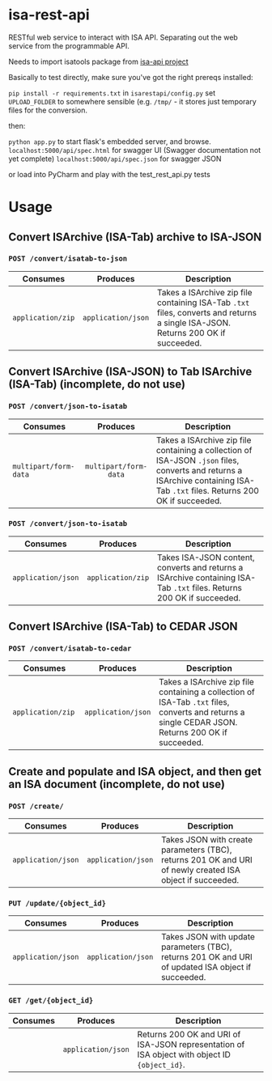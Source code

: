 # isa-rest-api

RESTful web service to interact with ISA API. Separating out the web service from the programmable API.

Needs to import isatools package from [isa-api project](https://github.com/ISA-tools/isa-api)

Basically to test directly, make sure you've got the right prereqs installed:

`pip install -r requirements.txt`
in `isarestapi/config.py` set `UPLOAD_FOLDER` to somewhere sensible (e.g. `/tmp/` - it stores just temporary files for
the conversion.

then:

`python app.py` to start flask's embedded server, and browse. 
`localhost:5000/api/spec.html` for swagger UI (Swagger documentation not yet complete)
`localhost:5000/api/spec.json` for swagger JSON

or load into PyCharm and play with the test_rest_api.py tests

# Usage
## Convert ISArchive (ISA-Tab) archive to ISA-JSON
### `POST /convert/isatab-to-json`
| Consumes              | Produces           | Description    |
| --------------------- |:------------------:| -------------- |
| `application/zip`    | `application/json` |  Takes a ISArchive zip file containing ISA-Tab `.txt` files, converts and returns a single ISA-JSON. Returns 200 OK if succeeded. |

## Convert ISArchive (ISA-JSON) to Tab ISArchive (ISA-Tab) (incomplete, do not use)
### `POST /convert/json-to-isatab`
| Consumes              | Produces              | Description    |
| --------------------- |:---------------------:| -------------- |
| `multipart/form-data` | `multipart/form-data` |  Takes a ISArchive zip file containing a collection of ISA-JSON `.json` files, converts and returns a ISArchive containing ISA-Tab `.txt` files. Returns 200 OK if succeeded.|

### `POST /convert/json-to-isatab`
| Consumes              | Produces              | Description    |
| --------------------- |:---------------------:| -------------- |
| `application/json`    | `application/zip`     |  Takes ISA-JSON content, converts and returns a ISArchive containing ISA-Tab `.txt` files. Returns 200 OK if succeeded. |

## Convert ISArchive (ISA-Tab) to CEDAR JSON
### `POST /convert/isatab-to-cedar`
| Consumes              | Produces              | Description    |
| --------------------- |:---------------------:| -------------- |
| `application/zip    ` | `application/json`    |  Takes a ISArchive zip file containing a collection of ISA-Tab `.txt` files, converts and returns a single CEDAR JSON. Returns 200 OK if succeeded.|

## Create and populate and ISA object, and then get an ISA document (incomplete, do not use)
### `POST /create/`
| Consumes              | Produces              | Description    |
| --------------------- |:---------------------:| -------------- |
| `application/json`    | `application/json`    |  Takes JSON with create parameters (TBC), returns 201 OK and URI of newly created ISA object if succeeded. |

### `PUT /update/{object_id}`
| Consumes              | Produces              | Description    |
| --------------------- |:---------------------:| -------------- |
| `application/json`    | `application/json`    |  Takes JSON with update parameters (TBC), returns 201 OK and URI of updated ISA object if succeeded. |

### `GET /get/{object_id}`
| Consumes              | Produces              | Description    |
| --------------------- |:---------------------:| -------------- |
|                       | `application/json`    |  Returns 200 OK and URI of ISA-JSON representation of ISA object with object ID `{object_id}`. |
